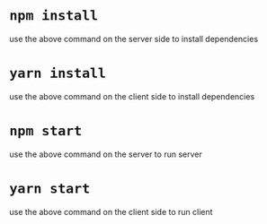# `npm install`
use the above command on the server side to install dependencies

# `yarn install`
use the above command on the client side to install dependencies

# `npm start`
use the above command on the server to run server

# `yarn start`
use the above command on the client side to run client